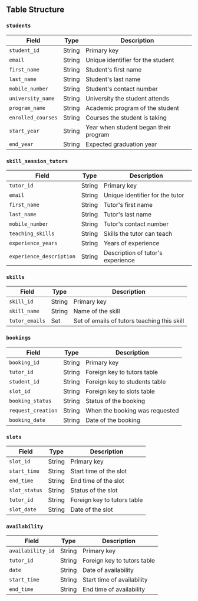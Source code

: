 ## Table Structure

### `students`

| Field              | Type   | Description                           |
| ------------------ | ------ | ------------------------------------- |
| `student_id`       | String | Primary key                           |
| `email`            | String | Unique identifier for the student     |
| `first_name`       | String | Student's first name                  |
| `last_name`        | String | Student's last name                   |
| `mobile_number`    | String | Student's contact number              |
| `university_name`  | String | University the student attends        |
| `program_name`     | String | Academic program of the student       |
| `enrolled_courses` | String | Courses the student is taking         |
| `start_year`       | String | Year when student began their program |
| `end_year`         | String | Expected graduation year              |

### `skill_session_tutors`

| Field                    | Type   | Description                       |
| ------------------------ | ------ | --------------------------------- |
| `tutor_id`               | String | Primary key                       |
| `email`                  | String | Unique identifier for the tutor   |
| `first_name`             | String | Tutor's first name                |
| `last_name`              | String | Tutor's last name                 |
| `mobile_number`          | String | Tutor's contact number            |
| `teaching_skills`        | String | Skills the tutor can teach        |
| `experience_years`       | String | Years of experience               |
| `experience_description` | String | Description of tutor's experience |

### `skills`

| Field          | Type   | Description                                 |
| -------------- | ------ | ------------------------------------------- |
| `skill_id`     | String | Primary key                                 |
| `skill_name`   | String | Name of the skill                           |
| `tutor_emails` | Set    | Set of emails of tutors teaching this skill |

### `bookings`

| Field              | Type   | Description                    |
| ------------------ | ------ | ------------------------------ |
| `booking_id`       | String | Primary key                    |
| `tutor_id`         | String | Foreign key to tutors table    |
| `student_id`       | String | Foreign key to students table  |
| `slot_id`          | String | Foreign key to slots table     |
| `booking_status`   | String | Status of the booking          |
| `request_creation` | String | When the booking was requested |
| `booking_date`     | String | Date of the booking            |

### `slots`

| Field         | Type   | Description                 |
| ------------- | ------ | --------------------------- |
| `slot_id`     | String | Primary key                 |
| `start_time`  | String | Start time of the slot      |
| `end_time`    | String | End time of the slot        |
| `slot_status` | String | Status of the slot          |
| `tutor_id`    | String | Foreign key to tutors table |
| `slot_date`   | String | Date of the slot            |

### `availability`

| Field             | Type   | Description                 |
| ----------------- | ------ | --------------------------- |
| `availability_id` | String | Primary key                 |
| `tutor_id`        | String | Foreign key to tutors table |
| `date`            | String | Date of availability        |
| `start_time`      | String | Start time of availability  |
| `end_time`        | String | End time of availability    |

